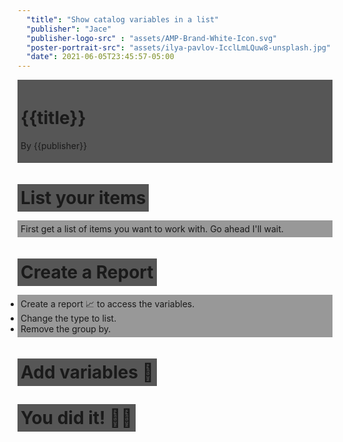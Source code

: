 ```yaml
---
  "title": "Show catalog variables in a list"
  "publisher": "Jace"
  "publisher-logo-src" : "assets/AMP-Brand-White-Icon.svg"
  "poster-portrait-src": "assets/ilya-pavlov-IcclLmLQuw8-unsplash.jpg"
  "date": 2021-06-05T23:45:57-05:00
---
```

<!--
1.  Mp4 showing variables in a list.
    1.  Need screenshot
2.  First open a list of items using the same item.  (gif)
    1.  Create gif loading a list of items
3.  Then create a report
    1.  Create a gif showing the right-click bar chart
4.  Next change report type to list
    1.  screenshot with highlights
5.  Remove the group by, customize the columns
    1.  screenshot with highlights
6.  See the magical "Variables" and add them
    1.  Create a gif showing the variables
7.  BONUS - make the link work out of reports
    1.  screenshot highlighting this
8.  add group by "active", then click the grouped link.done
    1.  gif
-->
<amp-story-page id="cover">
  <!-- Each amp-story-page component must have at least one or more layer components, which stack upon one another to create visual effects. -->
  <amp-story-grid-layer template="fill">
    <amp-img
      src="assets/ilya-pavlov-IcclLmLQuw8-unsplash.jpg"
      width="720"
      height="1280"
      layout="responsive"
    >
    </amp-img>
  </amp-story-grid-layer>
  <amp-story-grid-layer template="vertical">
  <div style="background-color: rgba(0, 0, 0, 0.66); padding: 5px;">
    <h1>{{title}}</h1>
    <p>By {{publisher}}</p>
    </div>
  </amp-story-grid-layer>
</amp-story-page>

<!-- Page 1 LIST your items B ROLL -->
<amp-story-page id="page1">
  <amp-story-grid-layer template="fill">
    <amp-img
      src="assets/austin-distel-Imc-IoZDMXc-unsplash.jpg"
      width="720"
      height="1280"
      layout="responsive"
    >
    </amp-img>
  </amp-story-grid-layer>
  <amp-story-grid-layer template="thirds">
    <h1 grid-area="upper-third"><span  style="background-color: rgba(0, 0, 0, 0.66); padding: 5px;">List your items</span></h1>
    <p grid-area="lower-third" style="background-color: rgba(100, 100, 100, 0.66); padding: 5px;">
      First get a list of items you want to work with.  Go ahead I'll wait.
    </p>
  </amp-story-grid-layer>
</amp-story-page>

<!-- Page 2 List your items actual -->
<amp-story-page id="page2">
  <amp-story-grid-layer template="fill">
    <amp-video
      autoplay
      loop
      width="720"
      height="1280"
      poster="assets/list-your-items.png"
      layout="responsive"
    >
      <source src="assets/list-your-items.mp4" type="video/mp4" />
    </amp-video>
    </amp-img>
  </amp-story-grid-layer>
</amp-story-page>

<!-- Page 3 B Roll Create a report-->
<amp-story-page id="page3">
  <amp-story-grid-layer template="fill">
    <amp-img
      src="assets/david-boca-wh7ruevEmrY-unsplash.jpg"
      width="720"
      height="1280"
      layout="responsive"
    >
    </amp-img>
  </amp-story-grid-layer>
  <amp-story-grid-layer template="thirds">
    <h1 grid-area="upper-third"><span  style="background-color: rgba(0, 0, 0, 0.66); padding: 5px;">Create a Report</span></h1>
    <ul grid-area="lower-third" style="background-color: rgba(100, 100, 100, 0.66); padding: 5px;">
  <li>Create a report 📈 to access the variables.</li>
  <li>Change the type to list.</li>
  <li>Remove the group by.</li>
  </ul>
  </amp-story-grid-layer>
</amp-story-page>

<!-- Page 4 Create a report video -->
<amp-story-page id="page4">
  <amp-story-grid-layer template="fill">
    <amp-video
      autoplay
      loop
      width="720"
      height="1280"
      poster="assets/make-it-a-report.png"
      layout="responsive"
    >
      <source src="assets/make-it-a-report.mp4" type="video/mp4" />
    </amp-video>
    </amp-img>
  </amp-story-grid-layer>
</amp-story-page>

<!-- Page 5 B Roll Add Columns-->
<amp-story-page id="page5">
  <amp-story-grid-layer template="fill">
    <amp-img
      src="assets/t-s-zRF033lvm8s-unsplash.jpg"
      width="720"
      height="1280"
      layout="responsive"
    >
    </amp-img>
  </amp-story-grid-layer>
  <amp-story-grid-layer template="thirds">
    <h1 grid-area="upper-third"><span  style="background-color: rgba(0, 0, 0, 0.66); padding: 5px;">Add variables 🚀</span></h1>
  </amp-story-grid-layer>
</amp-story-page>

<!-- Page 6 Add columns video -->
<amp-story-page id="page6">
  <amp-story-grid-layer template="fill">
    <amp-video
      autoplay
      loop
      width="720"
      height="1280"
      poster="assets/add-columns.png"
      layout="responsive"
    >
      <source src="assets/add-columns.mp4" type="video/mp4" />
    </amp-video>
    </amp-img>
  </amp-story-grid-layer>
</amp-story-page>

<!-- Page 7 Congrats-->
<amp-story-page id="page7">
  <amp-story-grid-layer template="fill">
    <amp-img
      src="assets/congrats.png"
      width="720"
      height="1280"
      layout="responsive"
    >
    </amp-img>
  </amp-story-grid-layer>
  <amp-story-grid-layer template="thirds">
    <h1 grid-area="upper-third"><span  style="background-color: rgba(0, 0, 0, 0.66); padding: 5px;">You did it! 🎉🎉</span></h1>
  </amp-story-grid-layer>
</amp-story-page>

<!-- The bookend is the correct way to properly bring a clean, shareable end to the Web Story. -->
<!-- Bookend -->
<amp-story-bookend src="bookend.json" layout="nodisplay">
  <!-- View the associated json file to understand the linking here. -->
</amp-story-bookend>